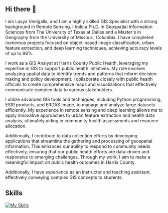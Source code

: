 ## Hi there 👋
I am Lasya Venigalla, and I am a highly skilled GIS Specialist with a strong background in Remote Sensing. I hold a Ph.D. in Geospatial Information Sciences from The University of Texas at Dallas and a Master's in Geography from the University of Missouri, Columbia. I have completed numerous projects focused on object-based image classification, urban feature extraction, and deep learning techniques, achieving accuracy levels of up to 98%. 

I work as a GIS Analyst at Harris County Public Health, leveraging my expertise in GIS to support public health initiatives. My role involves analyzing spatial data to identify trends and patterns that inform decision-making and policy development. I collaborate closely with public health officials to create comprehensive maps and visualizations that effectively communicate complex data to various stakeholders.

I utilize advanced GIS tools and techniques, including Python programming, ESRI products, and ERDAS Image, to manage and analyze large datasets efficiently. My experience in remote sensing and deep learning allows me to apply innovative approaches to urban feature extraction and health data analysis, ultimately aiding in community health assessments and resource allocation.

Additionally, I contribute to data collection efforts by developing applications that streamline the gathering and processing of geospatial information. This enhances our ability to respond to community needs effectively, ensuring that our public health efforts are data-driven and responsive to emerging challenges. Through my work, I aim to make a meaningful impact on public health outcomes in Harris County.

Additionally, I have experience as an instructor and teaching assistant, effectively conveying complex GIS concepts to students.

## Skills
[![My Skills](https://skillicons.dev/icons?i=python,js,html,css)](https://skillicons.dev)

<!--
**lasyav5595/lasyav5595** is a ✨ _special_ ✨ repository because its `README.md` (this file) appears on your GitHub profile.

Here are some ideas to get you started:

- 🔭 I’m currently working on ...
- 🌱 I’m currently learning ...
- 👯 I’m looking to collaborate on ...
- 🤔 I’m looking for help with ...
- 💬 Ask me about ...
- 📫 How to reach me: ...
- 😄 Pronouns: ...
- ⚡ Fun fact: ...
-->

